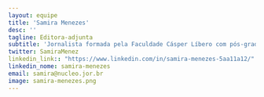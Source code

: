 ```yaml
---
layout: equipe
title: 'Samira Menezes'
desc: ''
tagline: Editora-adjunta
subtitle: 'Jornalista formada pela Faculdade Cásper Líbero com pós-graduação em Comunicação Pública pela Universidade de Milão, trabalha há mais de 10 anos como editora-assistente em projetos editoriais ligados à alimentação vegetal, como a Revista dos Vegetarianos. Autora do livro Confesso que comi (Ed. Europa), divide seu tempo entre reportagens, traduções, redes sociais e aplicativos de comunicação.'
twitter: SamiraMenez
linkedin_link:: "https://www.linkedin.com/in/samira-menezes-5aa11a12/"
linkedin_nome: samira-menezes
email: samira@nucleo.jor.br
image: samira-menezes.png
---
```

